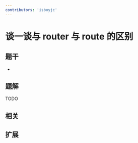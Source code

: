 ```yaml
---
contributors: 'isboyjc'
---
```


# 谈一谈与 router 与 route 的区别


## 题干

- 



## 题解

<!-- ::: details 点我查看题解 -->

  TODO

<!-- ::: -->



## 相关



## 扩展

